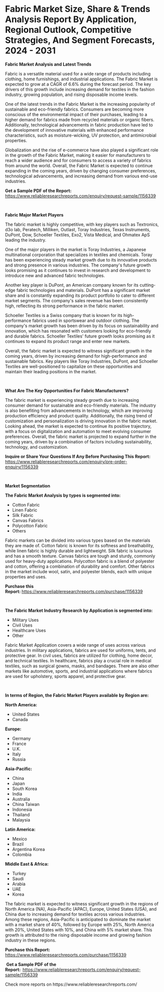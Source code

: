 <p><h1>Fabric Market Size, Share & Trends Analysis Report By Application, Regional Outlook, Competitive Strategies, And Segment Forecasts, 2024 - 2031</h1></p><p><strong>Fabric Market Analysis and Latest Trends</strong></p>
<p><p>Fabric is a versatile material used for a wide range of products including clothing, home furnishings, and industrial applications. The Fabric Market is expected to grow at a CAGR of 6.6% during the forecast period. The key drivers of this growth include increasing demand for textiles in the fashion industry, growing population, and rising disposable income levels.</p><p>One of the latest trends in the Fabric Market is the increasing popularity of sustainable and eco-friendly fabrics. Consumers are becoming more conscious of the environmental impact of their purchases, leading to a higher demand for fabrics made from recycled materials or organic fibers. Additionally, technological advancements in fabric production have led to the development of innovative materials with enhanced performance characteristics, such as moisture-wicking, UV protection, and antimicrobial properties.</p><p>Globalization and the rise of e-commerce have also played a significant role in the growth of the Fabric Market, making it easier for manufacturers to reach a wider audience and for consumers to access a variety of fabrics from around the world. Overall, the Fabric Market is expected to continue expanding in the coming years, driven by changing consumer preferences, technological advancements, and increasing demand from various end-use industries.</p></p>
<p><strong>Get a Sample PDF of the Report:&nbsp;</strong> <a href="https://www.reliableresearchreports.com/enquiry/request-sample/1156339">https://www.reliableresearchreports.com/enquiry/request-sample/1156339</a></p>
<p>&nbsp;</p>
<p><strong>Fabric Major Market Players</strong></p>
<p><p>The fabric market is highly competitive, with key players such as Textronics, d3o lab, Peratech, Milliken, Outlast, Toray Industries, Texas Instruments, DuPont, Dow, Schoeller Textiles, Exo2, Vista Medical, and Ohmatex ApS leading the industry. </p><p>One of the major players in the market is Toray Industries, a Japanese multinational corporation that specializes in textiles and chemicals. Toray has been experiencing steady market growth due to its innovative products and strong presence in various industries. The company's future growth looks promising as it continues to invest in research and development to introduce new and advanced fabric technologies.</p><p>Another key player is DuPont, an American company known for its cutting-edge fabric technologies and materials. DuPont has a significant market share and is constantly expanding its product portfolio to cater to different market segments. The company's sales revenue has been consistently high, reflecting its strong performance in the fabric market.</p><p>Schoeller Textiles is a Swiss company that is known for its high-performance fabrics used in sportswear and outdoor clothing. The company's market growth has been driven by its focus on sustainability and innovation, which has resonated with customers looking for eco-friendly and durable fabrics. Schoeller Textiles' future growth looks promising as it continues to expand its product range and enter new markets.</p><p>Overall, the fabric market is expected to witness significant growth in the coming years, driven by increasing demand for high-performance and sustainable fabrics. Key players like Toray Industries, DuPont, and Schoeller Textiles are well-positioned to capitalize on these opportunities and maintain their leading positions in the market.</p></p>
<p>&nbsp;</p>
<p><strong>What Are The Key Opportunities For Fabric Manufacturers?</strong></p>
<p><p>The fabric market is experiencing steady growth due to increasing consumer demand for sustainable and eco-friendly materials. The industry is also benefiting from advancements in technology, which are improving production efficiency and product quality. Additionally, the rising trend of customization and personalization is driving innovation in the fabric market. Looking ahead, the market is expected to continue its positive trajectory, with a focus on digitalization and automation to meet evolving consumer preferences. Overall, the fabric market is projected to expand further in the coming years, driven by a combination of factors including sustainability, technology, and customization.</p></p>
<p><strong>Inquire or Share Your Questions If Any Before Purchasing This Report:</strong> <a href="https://www.reliableresearchreports.com/enquiry/pre-order-enquiry/1156339">https://www.reliableresearchreports.com/enquiry/pre-order-enquiry/1156339</a></p>
<p>&nbsp;</p>
<p><strong>Market Segmentation</strong></p>
<p><strong>The Fabric Market Analysis by types is segmented into:</strong></p>
<p><ul><li>Cotton Fabric</li><li>Linen Fabric</li><li>Silk Fabric</li><li>Canvas Fabrics</li><li>Polycotton Fabric</li><li>Others</li></ul></p>
<p><p>Fabric markets can be divided into various types based on the materials they are made of. Cotton fabric is known for its softness and breathability, while linen fabric is highly durable and lightweight. Silk fabric is luxurious and has a smooth texture. Canvas fabrics are tough and sturdy, commonly used for heavy-duty applications. Polycotton fabric is a blend of polyester and cotton, offering a combination of durability and comfort. Other fabrics in the market include wool, satin, and polyester blends, each with unique properties and uses.</p></p>
<p><strong>Purchase this Report:&nbsp;</strong><a href="https://www.reliableresearchreports.com/purchase/1156339">https://www.reliableresearchreports.com/purchase/1156339</a></p>
<p>&nbsp;</p>
<p><strong>The Fabric Market Industry Research by Application is segmented into:</strong></p>
<p><ul><li>Military Uses</li><li>Civil Uses</li><li>Healthcare Uses</li><li>Other</li></ul></p>
<p><p>Fabric Market Application covers a wide range of uses across various industries. In military applications, fabrics are used for uniforms, tents, and protective gear. In civil uses, fabrics are utilized for clothing, home decor, and technical textiles. In healthcare, fabrics play a crucial role in medical textiles, such as surgical gowns, masks, and bandages. There are also other markets like automotive, sports, and industrial applications where fabrics are used for upholstery, sports apparel, and protective gear.</p></p>
<p>&nbsp;</p>
<p><strong>In terms of Region, the Fabric Market Players available by Region are:</strong></p>
<p>
    <p> <strong> North America: </strong>
        <ul>
            <li>United States</li>
            <li>Canada</li>
        </ul>
        </p> 
    <p> <strong> Europe: </strong>
        <ul>
            <li>Germany</li>
            <li>France</li>
            <li>U.K.</li>
            <li>Italy</li>
            <li>Russia</li>
        </ul>
        </p> 
    <p> <strong> Asia-Pacific: </strong>
        <ul>
            <li>China</li>
            <li>Japan</li>
            <li>South Korea</li>
            <li>India</li>
            <li>Australia</li>
            <li>China Taiwan</li>
            <li>Indonesia</li>
            <li>Thailand</li>
            <li>Malaysia</li>
        </ul>
        </p> 
    <p> <strong> Latin America: </strong>
        <ul>
            <li>Mexico</li>
            <li>Brazil</li>
            <li>Argentina Korea</li>
            <li>Colombia</li>
        </ul>
        </p> 
    <p> <strong> Middle East & Africa: </strong>
        <ul>
            <li>Turkey</li>
            <li>Saudi</li>
            <li>Arabia</li>
            <li>UAE</li>
            <li>Korea</li>
        </ul>
    </p>
    </p>
<p><p>The fabric market is expected to witness significant growth in the regions of North America (NA), Asia-Pacific (APAC), Europe, United States (USA), and China due to increasing demand for textiles across various industries. Among these regions, Asia-Pacific is anticipated to dominate the market with a market share of 40%, followed by Europe with 25%, North America with 20%, United States with 10%, and China with 5% market share. This growth is attributed to the rising disposable income and growing fashion industry in these regions.</p></p>
<p><strong>Purchase this Report: </strong><a href="https://www.reliableresearchreports.com/purchase/1156339">https://www.reliableresearchreports.com/purchase/1156339</a></p>
<p>&nbsp;<strong>Get a Sample PDF of the Report:&nbsp;&nbsp;</strong><a href="https://www.reliableresearchreports.com/enquiry/request-sample/1156339">https://www.reliableresearchreports.com/enquiry/request-sample/1156339</a></p>
<p><strong></strong></p>
<p>Check more reports on https://www.reliableresearchreports.com/</p>